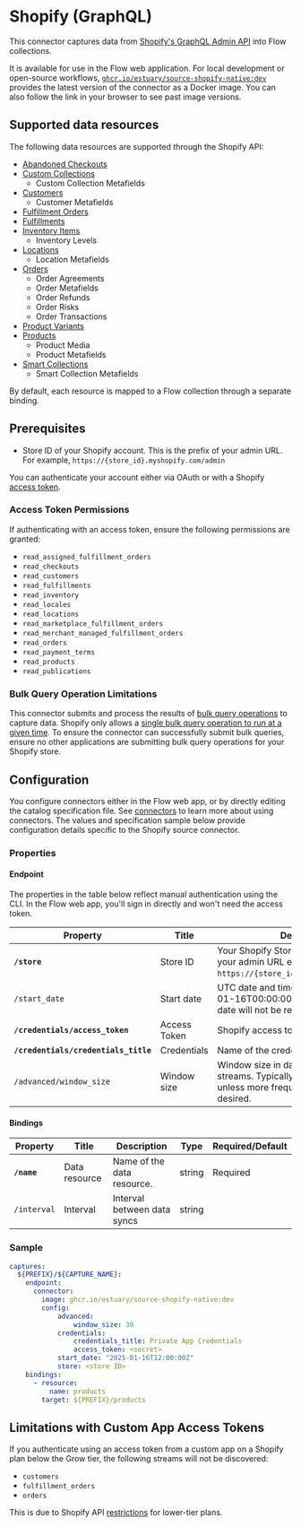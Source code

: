 
# Shopify (GraphQL)

This connector captures data from [Shopify's GraphQL Admin API](https://shopify.dev/docs/api/admin-graphql) into Flow collections.

It is available for use in the Flow web application. For local development or open-source workflows, [`ghcr.io/estuary/source-shopify-native:dev`](https://ghcr.io/estuary/source-shopify-native:dev) provides the latest version of the connector as a Docker image. You can also follow the link in your browser to see past image versions.

## Supported data resources

The following data resources are supported through the Shopify API:

* [Abandoned Checkouts](https://shopify.dev/docs/api/admin-graphql/2025-04/queries/abandonedCheckouts?example=Retrieves+a+list+of+abandoned+checkouts)
* [Custom Collections](https://shopify.dev/docs/api/admin-graphql/2025-04/queries/collections?example=Retrieves+a+list+of+custom+collections)
   * Custom Collection Metafields
* [Customers](https://shopify.dev/docs/api/admin-graphql/2025-04/queries/customers)
   * Customer Metafields
* [Fulfillment Orders](https://shopify.dev/docs/api/admin-graphql/2025-04/queries/fulfillmentorders)
* [Fulfillments](https://shopify.dev/docs/api/admin-graphql/2025-04/queries/fulfillment)
* [Inventory Items](https://shopify.dev/docs/api/admin-graphql/2025-04/queries/inventoryItems?example=Retrieves+a+detailed+list+for+inventory+items+by+IDs)
   * Inventory Levels
* [Locations](https://shopify.dev/docs/api/admin-graphql/2025-04/queries/locations?example=Retrieve+a+list+of+locations)
   * Location Metafields
* [Orders](https://shopify.dev/docs/api/admin-graphql/2025-04/queries/orders?example=Retrieve+a+list+of+orders)
   * Order Agreements
   * Order Metafields
   * Order Refunds
   * Order Risks
   * Order Transactions
* [Product Variants](https://shopify.dev/docs/api/admin-graphql/2025-04/queries/productvariants)
* [Products](https://shopify.dev/docs/api/admin-graphql/2025-01/queries/products)
   * Product Media
   * Product Metafields
* [Smart Collections](https://shopify.dev/docs/api/admin-graphql/2025-04/queries/collections)
   * Smart Collection Metafields

By default, each resource is mapped to a Flow collection through a separate binding.

## Prerequisites

* Store ID of your Shopify account. This is the prefix of your admin URL. For example, `https://{store_id}.myshopify.com/admin`

You can authenticate your account either via OAuth or with a Shopify [access token](https://shopify.dev/docs/apps/build/authentication-authorization/access-tokens/generate-app-access-tokens-admin).

### Access Token Permissions

If authenticating with an access token, ensure the following permissions are granted:
* `read_assigned_fulfillment_orders`
* `read_checkouts`
* `read_customers`
* `read_fulfillments`
* `read_inventory`
* `read_locales`
* `read_locations`
* `read_marketplace_fulfillment_orders`
* `read_merchant_managed_fulfillment_orders`
* `read_orders`
* `read_payment_terms`
* `read_products`
* `read_publications`

### Bulk Query Operation Limitations

This connector submits and process the results of [bulk query operations](https://shopify.dev/docs/api/admin-graphql/2025-01/mutations/bulkoperationrunquery) to capture data. Shopify only allows a [single bulk query operation to run at a given time](https://shopify.dev/docs/api/usage/bulk-operations/queries#limitations). To ensure the connector can successfully submit bulk queries, ensure no other applications are submitting bulk query operations for your Shopify store.

## Configuration

You configure connectors either in the Flow web app, or by directly editing the catalog specification file.
See [connectors](../../../concepts/connectors.md#using-connectors) to learn more about using connectors. The values and specification sample below provide configuration details specific to the Shopify source connector.

### Properties

#### Endpoint

The properties in the table below reflect manual authentication using the CLI. In the Flow web app,
you'll sign in directly and won't need the access token.

| Property | Title | Description | Type | Required/Default |
|---|---|---|---|---|
| **`/store`** | Store ID | Your Shopify Store ID. Use the prefix of your admin URL e.g. `https://{store_id}.myshopify.com/admin`.  | string | Required |
| `/start_date` | Start date | UTC date and time in the format 2025-01-16T00:00:00Z. Any data before this date will not be replicated. | string | 30 days before the present date |
| **`/credentials/access_token`** | Access Token | Shopify access token. | string | Required |
| **`/credentials/credentials_title`** | Credentials | Name of the credentials set | string | Required |
| `/advanced/window_size` | Window size | Window size in days for incrementals streams. Typically left as the default unless more frequent checkpoints are desired. | integer | 30 |

#### Bindings

| Property | Title | Description | Type | Required/Default |
|---|---|---|---|---|
| **`/name`** | Data resource | Name of the data resource. | string | Required |
| `/interval` | Interval | Interval between data syncs | string |          |


### Sample

```yaml
captures:
  ${PREFIX}/${CAPTURE_NAME}:
    endpoint:
      connector:
        image: ghcr.io/estuary/source-shopify-native:dev
        config:
            advanced:
                window_size: 30
            credentials:
                credentials_title: Private App Credentials
                access_token: <secret>
            start_date: "2025-01-16T12:00:00Z"
            store: <store ID>
    bindings:
      - resource:
          name: products
        target: ${PREFIX}/products
```

## Limitations with Custom App Access Tokens

If you authenticate using an access token from a custom app on a Shopify plan below the Grow tier, the following streams will not be discovered:

- `customers`
- `fulfillment_orders`
- `orders`

This is due to Shopify API [restrictions](https://help.shopify.com/en/manual/apps/app-types/custom-apps) for lower-tier plans.
